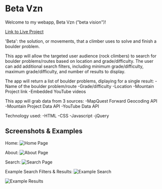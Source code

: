 # Beta Vzn
Welcome to my webapp, Beta Vzn ("beta vision")!

[Link to Live Project](https://cjoy-ant.github.io/beta-vzn/)

'Beta': the solution, or movements, that a climber uses to solve and finish a boulder problem.

This app will allow the targeted user audience (rock climbers) to search for boulder problems/routes based on location and grade/difficulty. The user can add additional search filters, including minimum grade/difficulty, maximum grade/difficulty, and number of results to display.

The app will return a list of boulder problems, diplaying for a single result:
    -Name of the boulder problem/route
    -Grade/difficulty
    -Location
    -Mountain Project link
    -Embedded YouTube videos

This app will grab data from 3 sources:
    -MapQuest Forward Geocoding API
    -Mountain Project Data API
    -YouTube Data API

Technology used:
    -HTML
    -CSS
    -Javascript
    -jQuery

## Screenshots & Examples
Home: 
![Home Page](beta-vzn/images/screenshots/betavzn-home.jpg)

About:
![About Page](beta-vzn/images/screenshots/betavzn-about.jpg)

Search:
![Search Page](beta-vzn/images/screenshots/betavzn-search.jpg)

Example Search Filters & Results:
![Example Search](beta-vzn/images/screenshots/betavzn-search-input-example.jpg)

![Example Results](beta-vzn/images/screenshots/betavzn-results-example.jpg)